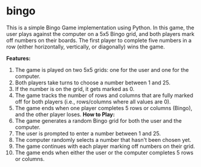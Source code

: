 # bingo
This is a simple Bingo Game implementation using Python. In this game, the user plays against the computer on a 5x5 Bingo grid, and both players mark off numbers on their boards. The first player to complete five numbers in a row (either horizontally, vertically, or diagonally) wins the game.

**Features:**
1. The game is played on two 5x5 grids: one for the user and one for the computer.
2. Both players take turns to choose a number between 1 and 25.
3. If the number is on the grid, it gets marked as 0.
4. The game tracks the number of rows and columns that are fully marked off for both players (i.e., rows/columns where all values are 0).
5. The game ends when one player completes 5 rows or columns (Bingo), and the other player loses.
**How to Play:**
1. The game generates a random Bingo grid for both the user and the computer.
2. The user is prompted to enter a number between 1 and 25.
3. The computer randomly selects a number that hasn't been chosen yet.
4. The game continues with each player marking off numbers on their grid.
5. The game ends when either the user or the computer completes 5 rows or columns.
